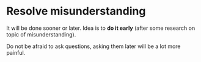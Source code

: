 # Resolve misunderstanding

It will be done sooner or later. Idea is to **do it early** (after some research on topic of misunderstanding).

Do not be afraid to ask questions, asking them later will be a lot more painful.

